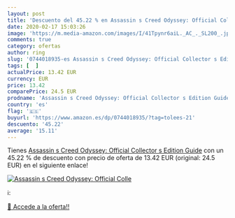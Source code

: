 ```yaml
---
layout: post
title: 'Descuento del 45.22 % en Assassin s Creed Odyssey: Official Colle'
date: 2020-02-17 15:03:26
image: 'https://m.media-amazon.com/images/I/41Tpynr6aiL._AC_._SL200_.jpg'
comments: true
category: ofertas
author: ring
slug: '0744018935-es Assassin s Creed Odyssey: Official Collector s Edition Guide'
tags: [  ]
actualPrice: 13.42 EUR
currency: EUR
price: 13.42
comparePrice: 24.5 EUR
prodname: 'Assassin s Creed Odyssey: Official Collector s Edition Guide'
country: 'es'
flag: '🇪🇸'
buyurl: 'https://www.amazon.es/dp/0744018935/?tag=tolees-21'
descuento: '45.22'
average: '15.11'
---
```


Tienes [Assassin s Creed Odyssey: Official Collector s Edition Guide](https://www.amazon.es/dp/0744018935/?tag=tolees-21) con un 45.22 % de descuento con precio de oferta de 13.42 EUR (original: 24.5 EUR) en el siguiente enlace!

[![Assassin s Creed Odyssey: Official Colle](https://m.media-amazon.com/images/I/41Tpynr6aiL._AC_._SL200_.jpg)](https://www.amazon.es/dp/0744018935/?tag=tolees-21)

ℹ️:


[🛒 Accede a la oferta!!](https://www.amazon.es/dp/0744018935/?tag=tolees-21)

